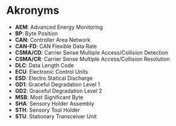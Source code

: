 # Akronyms

- **AEM**: Advanced Energy Monitoring
- **BP**: Byte Position
- **CAN**: Controller Area Network
- **CAN-FD**: CAN Flexible Data Rate
- **CSMA/CD**: Carrier Sense Multiple Access/Collision Detection
- **CSMA/CR**: Carrier Sense Multiple Access/Collision Resolution
- **DLC**: Data Length Code
- **ECU**: Electronic Control Units
- **ESD**: Electro Statical Discharge
- **GD1**: Graceful Degradation Level 1
- **GD2**: Graceful Degradation Level 2
- **MSB**: Most Significant Byte
- **SHA**: Sensory Holder Assembly
- **STH**: Sensory Tool Holder
- **STU**: Stationary Transceiver Unit
